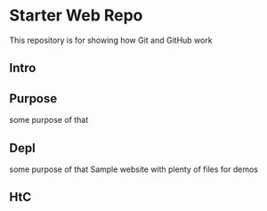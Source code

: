 # Starter Web Repo

This repository is for showing how Git and GitHub work

## Intro

## Purpose

some purpose of that

## Depl
some purpose of that
Sample website with plenty of files for demos

## HtC

